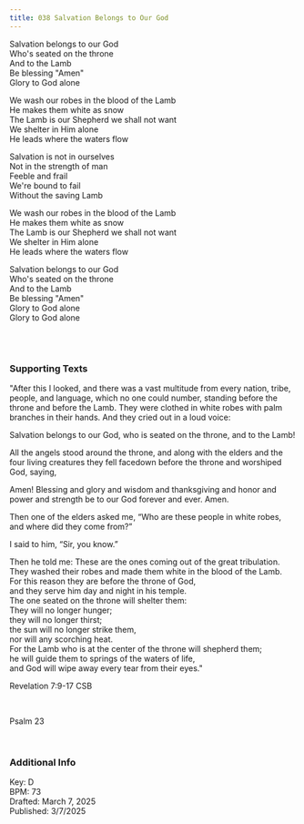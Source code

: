 ```yaml
---
title: 038 Salvation Belongs to Our God
---
```


Salvation belongs to our God \
Who's seated on the throne \
And to the Lamb \
Be blessing "Amen" \
Glory to God alone 

We wash our robes in the blood of the Lamb \
He makes them white as snow \
The Lamb is our Shepherd we shall not want \
We shelter in Him alone \
He leads where the waters flow

Salvation is not in ourselves \
Not in the strength of man \
Feeble and frail \
We're bound to fail \
Without the saving Lamb

We wash our robes in the blood of the Lamb \
He makes them white as snow \
The Lamb is our Shepherd we shall not want \
We shelter in Him alone \
He leads where the waters flow 

Salvation belongs to our God \
Who's seated on the throne \
And to the Lamb \
Be blessing "Amen" \
Glory to God alone \
Glory to God alone 

<br /> 

### Supporting Texts ###

"After this I looked, and there was a vast multitude from every nation, tribe, people, and language, which no one could number, standing before the throne and before the Lamb. 
They were clothed in white robes with palm branches in their hands. And they cried out in a loud voice:

Salvation belongs to our God, who is seated on the throne, and to the Lamb!

All the angels stood around the throne, and along with the elders and the four living creatures they fell facedown before the throne and worshiped God, saying,

Amen! Blessing and glory and wisdom and thanksgiving and honor and power and strength be to our God forever and ever. Amen.

Then one of the elders asked me, “Who are these people in white robes, and where did they come from?”

I said to him, “Sir, you know.”

Then he told me: These are the ones coming out of the great tribulation. They washed their robes and made them white in the blood of the Lamb.\
For this reason they are before the throne of God, \
and they serve him day and night in his temple.\
The one seated on the throne will shelter them: \
They will no longer hunger; \
they will no longer thirst; \
the sun will no longer strike them, \
nor will any scorching heat. \
For the Lamb who is at the center of the throne will shepherd them; \
he will guide them to springs of the waters of life, \
and God will wipe away every tear from their eyes."

Revelation 7:9-17 CSB

<br />

Psalm 23

<br />

### Additional Info

Key: D \
BPM: 73 \
Drafted: March 7, 2025 \
Published: 3/7/2025
